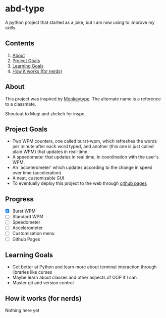 # abd-type
A python project that started as a joke, but I am now using to improve my skills.

## Contents
1. [About](#about)
2. [Project Goals](#project-goals)
3. [Learning Goals]()
4. [How it works (for nerds)](#how-it-works-for-nerds)

## About
This project was inspired by [Monkeytype](https://github.com/monkeytypegame/monkeytype). The alternate name is a reference to a classmate. 

Shoutout to Mugi and zhekch for inspo.

## Project Goals
- Two WPM counters, one called burst-wpm, which refreshes the words per minute after each word typed, and another (this one is just called plain WPM) that updates in real-time.
- A speedometer that updates in real time, in coordination with the user's WPM.
- An 'accelerometer' which updates according to the change in speed over time (acceleration)
- A neat, customizable GUI 
- To eventually deploy this project to the web through [github pages](https://pages.github.com/)

## Progress
- [x] Burst WPM
- [ ] Standard WPM
- [ ] Speedometer
- [ ] Accelerometer
- [ ] Customisation menu
- [ ] Github Pages

## Learning Goals
- Get better at Python and learn more about terminal interaction through libraries like curses
- Maybe learn about classes and other aspects of OOP if I can
- Master git and version control

## How it works (for nerds)
Nothing here yet